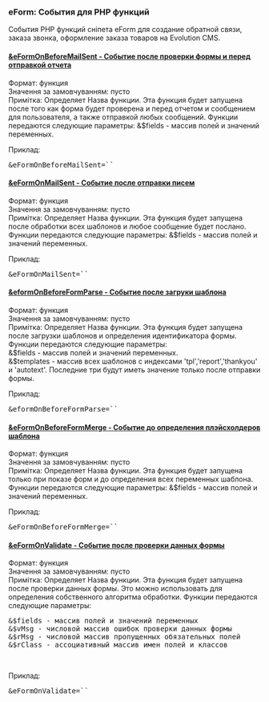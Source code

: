 
<meta http-equiv="Content-Type" content="text/html; charset=utf-8">
<h3>eForm: События для PHP функций </h3> 
События PHP функций сніпета eForm для создание обратной связи, заказа звонка, оформление заказа товаров на Evolution CMS.	
<br>
<div class="panel-group accordion">
<div class="panel panel-default">
<div class="panel-heading">
<h4 class="panel-title"><a id="898"></a><a class="accordion-toggle collapsed" data-toggle="collapse" data-parent="#accordion" href="#collapse898"><span class="text-bold">&eFormOnBeforeMailSent</span> - Событие после проверки формы и перед отправкой отчета</a></h4>
</div>
<div id="collapse898" class="panel-collapse collapse">
<div class="panel-body">
<span class="text-bold">Формат:</span> функция<br>
<span class="text-bold">Значення за замовчуванням:</span> пусто<br>
<span class="text-bold">Примітка:</span> Определяет Назва функции. Эта функция будет запущена после того как форма будет проверена и перед отчетом и сообщением для пользователя, а также отправкой любых сообщений. Функции передаются следующие параметры: &$fields - массив полей и значений переменных.<br>
<p><span class="text-bold">Приклад:</span></p>
<pre class="brush: html;">&eFormOnBeforeMailSent=``</pre>
</div>
</div>
</div>

<div class="panel panel-default">
<div class="panel-heading">
<h4 class="panel-title"><a id="899"></a><a class="accordion-toggle collapsed" data-toggle="collapse" data-parent="#accordion" href="#collapse899"><span class="text-bold">&eFormOnMailSent</span> - Событие после отправки писем</a></h4>
</div>
<div id="collapse899" class="panel-collapse collapse">
<div class="panel-body">
<span class="text-bold">Формат:</span> функция<br>
<span class="text-bold">Значення за замовчуванням:</span> пусто<br>
<span class="text-bold">Примітка:</span> Определяет Назва функции. Эта функция будет запущена после обработки всех шаблонов и любое сообщение будет послано. Функции передаются следующие параметры: &$fields - массив полей и значений переменных.<br>
<p><span class="text-bold">Приклад:</span></p>
<pre class="brush: html;">&eFormOnMailSent=``</pre>
</div>
</div>
</div>

<div class="panel panel-default">
<div class="panel-heading">
<h4 class="panel-title"><a id="900"></a><a class="accordion-toggle collapsed" data-toggle="collapse" data-parent="#accordion" href="#collapse900"><span class="text-bold">&eformOnBeforeFormParse</span> - Событие после загруки шаблона</a></h4>
</div>
<div id="collapse900" class="panel-collapse collapse">
<div class="panel-body">
<span class="text-bold">Формат:</span> функция<br>
<span class="text-bold">Значення за замовчуванням:</span> пусто<br>
<span class="text-bold">Примітка:</span> Определяет Назва функции. Эта функция будет запущена после загрузки шаблонов и определения идентификатора формы. Функции передаются следующие параметры: <br>&$fields - массив полей и значений переменных.<br>&$templates - массив всех шаблонов с индексами 'tpl','report','thankyou' и 'autotext'. Последние три будут иметь значение только после отправки формы.<br>
<p><span class="text-bold">Приклад:</span></p>
<pre class="brush: html;">&eformOnBeforeFormParse=``</pre>
</div>
</div>
</div>

<div class="panel panel-default">
<div class="panel-heading">
<h4 class="panel-title"><a id="901"></a><a class="accordion-toggle collapsed" data-toggle="collapse" data-parent="#accordion" href="#collapse901"><span class="text-bold">&eFormOnBeforeFormMerge</span> - Событие до определения плэйсхолдеров шаблона</a></h4>
</div>
<div id="collapse901" class="panel-collapse collapse">
<div class="panel-body">
<span class="text-bold">Формат:</span> функция<br>
<span class="text-bold">Значення за замовчуванням:</span> пусто<br>
<span class="text-bold">Примітка:</span> Определяет Назва функции. Эта функция будет запущена только при показе форм и до определения всех переменных шаблона. Функции передаются следующие параметры: &$fields - массив полей и значений переменных.<br>
<p><span class="text-bold">Приклад:</span></p>
<pre class="brush: html;">&eFormOnBeforeFormMerge=``</pre>
</div>
</div>
</div>

<div class="panel panel-default">
<div class="panel-heading">
<h4 class="panel-title"><a id="902"></a><a class="accordion-toggle collapsed" data-toggle="collapse" data-parent="#accordion" href="#collapse902"><span class="text-bold">&eFormOnValidate</span> - Событие после проверки данных формы</a></h4>
</div>
<div id="collapse902" class="panel-collapse collapse">
<div class="panel-body">
<span class="text-bold">Формат:</span> функция<br>
<span class="text-bold">Значення за замовчуванням:</span> пусто<br>
<span class="text-bold">Примітка:</span> Определяет Назва функции. Эта функция будет запущена после проверки данных формы. Это можно использовать для определения собственного алгоритма обработки. Функции передаются следующие параметры:
<pre class="brush: html;">&$fields - массив полей и значений переменных
&$vMsg - числовой массив ошибок проверки данных формы
&$rMsg - числовой массив пропущенных обязательных полей
&$rClass - ассоциативный массив имен полей и классов
</pre><br>
<p><span class="text-bold">Приклад:</span></p>
<pre class="brush: html;">&eFormOnValidate=``</pre>
</div>
</div>
</div>
</div>